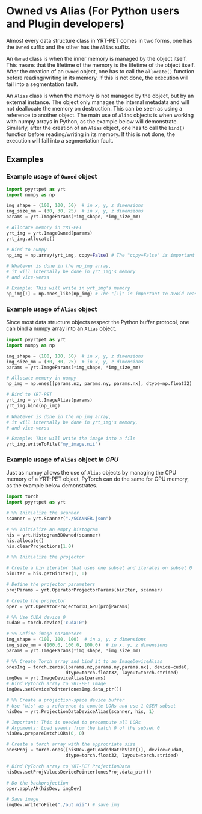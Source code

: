 # Owned vs Alias (For Python users and Plugin developers)

Almost every data structure class in YRT-PET comes in two forms, one has the
`Owned` suffix and the other has the `Alias` suffix.

An `Owned` class is when the inner memory is managed by the object itself.
This means that the lifetime of the memory is the lifetime of the object itself.
After the creation of an `Owned` object, one has to call the `allocate()`
function before reading/writing in its memory. If this is not done, the
execution will fail into a segmentation fault.

An `Alias` class is when the memory is not managed by the object, but by an
external instance. The object only manages the internal metadata and will not
deallocate the memory on destruction. This can be seen as using a reference to
another object. The main use of `Alias` objects is when working with numpy
arrays in Python, as the example below will demonstrate. Similarly, after the
creation of an `Alias` object, one has to call the `bind()` function before
reading/writing in its memory. If this is not done, the execution will fail
into a segmentation fault.

## Examples

### Example usage of `Owned` object
```python
import pyyrtpet as yrt
import numpy as np

img_shape = (100, 100, 50)  # in x, y, z dimensions
img_size_mm = (30, 30, 25)  # in x, y, z dimensions
params = yrt.ImageParams(*img_shape, *img_size_mm)

# Allocate memory in YRT-PET
yrt_img = yrt.ImageOwned(params)
yrt_img.allocate()

# Bind to numpy
np_img = np.array(yrt_img, copy=False) # The "copy=False" is important

# Whatever is done in the np_img array,
# it will internally be done in yrt_img's memory
# and vice-versa

# Example: This will write in yrt_img's memory
np_img[:] = np.ones_like(np_img) # The "[:]" is important to avoid reassignment
```

### Example usage of `Alias` object
Since most data structure objects respect the Python buffer protocol, one can
bind a numpy array into an `Alias` object.
```python
import pyyrtpet as yrt
import numpy as np

img_shape = (100, 100, 50)  # in x, y, z dimensions
img_size_mm = (30, 30, 25)  # in x, y, z dimensions
params = yrt.ImageParams(*img_shape, *img_size_mm)

# Allocate memory in numpy
np_img = np.ones([params.nz, params.ny, params.nx], dtype=np.float32)

# Bind to YRT-PET
yrt_img = yrt.ImageAlias(params)
yrt_img.bind(np_img)

# Whatever is done in the np_img array,
# it will internally be done in yrt_img's memory,
# and vice-versa

# Example: This will write the image into a file
yrt_img.writeToFile("my_image.nii")
```

### Example usage of `Alias` object *in GPU*
Just as numpy allows the use of `Alias` objects by managing the CPU memory of a
YRT-PET object, PyTorch can do the same for GPU memory, as the example below
demonstrates.
```python
import torch
import pyyrtpet as yrt

# %% Initialize the scanner
scanner = yrt.Scanner("./SCANNER.json")

# %% Initialize an empty histogram
his = yrt.Histogram3DOwned(scanner)
his.allocate()
his.clearProjections(1.0)

# %% Initialize the projector

# Create a bin iterator that uses one subset and iterates on subset 0
binIter = his.getBinIter(1, 0)

# Define the projector parameters
projParams = yrt.OperatorProjectorParams(binIter, scanner)

# Create the projector
oper = yrt.OperatorProjectorDD_GPU(projParams)

# %% Use CUDA device 0
cuda0 = torch.device('cuda:0')

# %% Define image parameters
img_shape = (100, 100, 100)  # in x, y, z dimensions
img_size_mm = (100.0, 100.0, 100.0)  # in x, y, z dimensions
params = yrt.ImageParams(*img_shape, *img_size_mm)

# %% Create Torch array and bind it to an ImageDeviceAlias
onesImg = torch.zeros([params.nz,params.ny,params.nx], device=cuda0,
                      dtype=torch.float32, layout=torch.strided)
imgDev = yrt.ImageDeviceAlias(params)
# Bind Pytorch array to YRT-PET Image
imgDev.setDevicePointer(onesImg.data_ptr())

# %% Create a projection-space device buffer
# Use 'his' as a reference to comute LORs and use 1 OSEM subset
hisDev = yrt.ProjectionDataDeviceAlias(scanner, his, 1)

# Important: This is needed to precompute all LORs
# Arguments: Load events from the batch 0 of the subset 0
hisDev.prepareBatchLORs(0, 0)

# Create a torch array with the appropriate size
onesProj = torch.ones([hisDev.getLoadedBatchSize()], device=cuda0,
                      dtype=torch.float32, layout=torch.strided)

# Bind PyTorch array to YRT-PET ProjectionData
hisDev.setProjValuesDevicePointer(onesProj.data_ptr())

# Do the backprojection
oper.applyAH(hisDev, imgDev)

# Save image
imgDev.writeToFile("./out.nii") # save img
```

